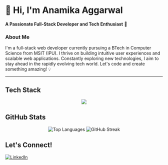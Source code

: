 # 🌟 Hi, I'm **Anamika Aggarwal**  
**A Passionate Full-Stack Developer and Tech Enthusiast** 🚀  

### **About Me**  
I'm a full-stack web developer currently pursuing a BTech in Computer Science from MSIT (IPU). I thrive on building intuitive user experiences and scalable web applications. Constantly exploring new technologies, I aim to stay ahead in the rapidly evolving tech world. Let's code and create something amazing! 💡  

---

##  **Tech Stack**  

<div align="center">
  <img src="https://skillicons.dev/icons?i=react,tailwind,bootstrap,html,css,js,ts,nodejs,express,mysql,mongodb,cpp,python" />
</div>


## **GitHub Stats**  
<div align="center">
  <img src="https://github-readme-stats.vercel.app/api/top-langs/?username=Anamika1608&layout=compact&theme=radical" alt="Top Languages" />
  <img src="https://github-readme-streak-stats.herokuapp.com/?user=Anamika1608&theme=radical" alt="GitHub Streak" />
</div>

## **Let's Connect!**  
<div align="">
<!--   <a href="mailto:anamikaagg07@gmail.com">
    <img src="https://skillicons.dev/icons?i=mail" alt="Email" />
  </a> -->
  <a href="https://www.linkedin.com/in/anamikaaggarwal12/">
    <img src="https://skillicons.dev/icons?i=linkedin" alt="LinkedIn" />
  </a>
</div>


